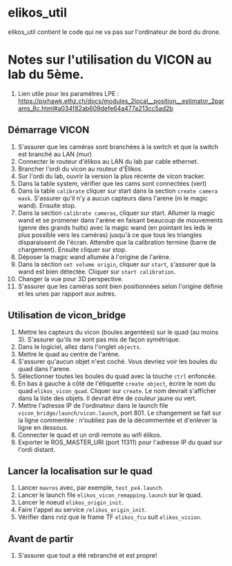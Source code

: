 # elikos_util
elikos_util contient le code qui ne va pas sur l'ordinateur de bord du drone.

# Notes sur l'utilisation du VICON au lab du 5ème.  
1. Lien utile pour les paramètres LPE : https://pixhawk.ethz.ch/docs/modules_2local__position__estimator_2params_8c.html#a034f82ab609defe64a477a213cc5ad2b  


## Démarrage VICON
1. S'assurer que les caméras sont branchées à la switch et que la switch est branché au LAN (mur)
1. Connecter le routeur d'élikos au LAN du lab par cable ethernet.  
1. Brancher l'ordi du vicon au routeur d'Élikos.
1. Sur l'ordi du lab, ouvrir la version la plus récente de vicon tracker.
1. Dans la table system, vérifier que les cams sont connectées (vert)
1. Dans la table `calibrate` cliquer sur start dans la section `create camera mask`. S'assurer qu'il n'y a aucun capteurs dans l'arene (ni le magic wand). Ensuite stop.
1. Dans la section `calibrate cameras`, cliquer sur start. Allumer la magic wand et se promener dans l'arène en faisant beaucoup de mouvements (genre des grands huits) avec la magic wand (en pointant les leds le plus possible vers les caméras) jusqu'à ce que tous les triangles disparaissent de l'écran. Attendre que la calibration termine (barre de chargement). Ensuite cliquer sur stop.
1. Déposer la magic wand allumée à l'origine de l'arène.
1. Dans la section `set volume origin`, cliquer sur `start`, s'assurer que la wand est bien détectée. Cliquer sur `start calibration`.
1. Changer la vue pour 3D perspective.
1. S'assurer que les caméras sont bien positionnées selon l'origine définie et les unes par rapport aux autres.

## Utilisation de vicon_bridge
1. Mettre les capteurs du vicon (boules argentées) sur le quad (au moins 3). S'assurer qu'ils ne sont pas mis de façon symétrique.
1. Dans le logiciel, allez dans l'onglet `objects`.
1. Mettre le quad au centre de l'arène.
1. S'assurer qu'aucun objet n'est coché. Vous devriez voir les boules du quad dans l'arene.
1. Sélectionner toutes les boules du quad avec la touche `ctrl` enfoncée.
1. En bas à gauche à côté de l'étiquette `create object`, écrire le nom du quad `elikos_vicon_quad`. Cliquer sur `create`. Le nom devrait s'afficher dans la liste des objets. Il devrait être de couleur jaune ou vert.
1. Mettre l'adresse IP de l'ordinateur dans le launch file `vicon_bridge/launch/vicon.launch`, port 801. Le changement se fait sur la ligne commentée : n'oubliez pas de la décommentée et d'enlever la ligne en dessous.
1. Connecter le quad et un ordi remote au wifi élikos.  
1. Exporter le ROS_MASTER_URI (port 11311) pour l'adresse IP du quad sur l'ordi distant.

## Lancer la localisation sur le quad
1. Lancer `mavros` avec, par exemple, `test_px4.launch`.
1. Lancer le launch file `elikos_vicon_remapping.launch` sur le quad.
1. Lancer le noeud `elikos_origin_init`.
1. Faire l'appel au service `/elikos_origin_init`.
1. Vérifier dans rviz que le frame TF `elikos_fcu` suit `elikos_vision`.

## Avant de partir
1. S'assurer que tout a été rebranché et est propre!